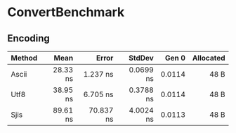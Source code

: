 # ConvertBenchmark

## Encoding

| Method |     Mean |     Error |    StdDev |  Gen 0 | Allocated |
|------- |---------:|----------:|----------:|-------:|----------:|
|  Ascii | 28.33 ns |  1.237 ns | 0.0699 ns | 0.0114 |      48 B |
|   Utf8 | 38.95 ns |  6.705 ns | 0.3788 ns | 0.0114 |      48 B |
|   Sjis | 89.61 ns | 70.837 ns | 4.0024 ns | 0.0113 |      48 B |
